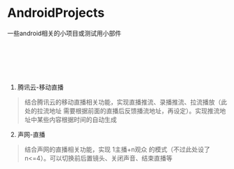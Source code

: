 # AndroidProjects
一些android相关的小项目或测试用小部件

&nbsp;
---
&nbsp;
1. 腾讯云-移动直播<br>
> 结合腾讯云的移动直播相关功能，实现直播推流、录播推流、拉流播放（此处的拉流地址 需要根据前面的直播后反馈播流地址，再设定）。实现推流地址中某些内容根据时间的自动生成<br>
2. 声网-直播<br>
> 结合声网的直播相关功能，实现 1主播+n观众 的模式（不过此处设了n<=4）。可以切换前后置镜头、关闭声音、结束直播等<br>